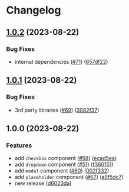 # Changelog

## [1.0.2](https://github.com/wholesome-ghoul/allaround-components/compare/dropdown-v1.0.1...dropdown-v1.0.2) (2023-08-22)


### Bug Fixes

* internal dependencies ([#71](https://github.com/wholesome-ghoul/allaround-components/issues/71)) ([657df22](https://github.com/wholesome-ghoul/allaround-components/commit/657df22f42ca6b8479dfdbad1c6acfd7fbf659fc))

## [1.0.1](https://github.com/wholesome-ghoul/allaround-components/compare/dropdown-v1.0.0...dropdown-v1.0.1) (2023-08-22)


### Bug Fixes

* 3rd party libraries ([#69](https://github.com/wholesome-ghoul/allaround-components/issues/69)) ([3082f37](https://github.com/wholesome-ghoul/allaround-components/commit/3082f3774505776d89e605bebddd567098400fba))

## 1.0.0 (2023-08-22)


### Features

* add `checkbox` component ([#58](https://github.com/wholesome-ghoul/allaround-components/issues/58)) ([ecad5ea](https://github.com/wholesome-ghoul/allaround-components/commit/ecad5eaf2c9a7111eb4be96b6d3c6e2c91a3b37b))
* add `dropdown` component ([#51](https://github.com/wholesome-ghoul/allaround-components/issues/51)) ([f360151](https://github.com/wholesome-ghoul/allaround-components/commit/f360151c081b931c3304eadd40b33324d512c03b))
* add `modal` component ([#60](https://github.com/wholesome-ghoul/allaround-components/issues/60)) ([002f332](https://github.com/wholesome-ghoul/allaround-components/commit/002f332142af7a4579f50565bf1565f1169c9181))
* add `placeholder` component ([#67](https://github.com/wholesome-ghoul/allaround-components/issues/67)) ([a8f5dc7](https://github.com/wholesome-ghoul/allaround-components/commit/a8f5dc79c457ff6c88d44c43c9a56e9a9077b8c7))
* new release ([d6023da](https://github.com/wholesome-ghoul/allaround-components/commit/d6023da6de01374d99554d3752abee62135a431f))
